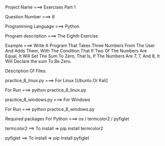 Project Name ===> Exercises Part 1

Question Number ===> 8

Programming Language ===> Python

Program description ===> The Eighth Exercise

Example ===> Write A Program That Takes Three Numbers From The User And Adds Them, With The Condition That If Two Of The Numbers Are Equal, It Will Set The Sum To Zero, That Is, If The Numbers Are 7, 7, And 8, It Will Declare the sum To Be Zero.

Description Of Files:

practice_8_linux.py ===> For Linux [Ubuntu Or Kali]

For Run ===> python practice_8_linux.py

practice_8_windows.py ===> For Windows

For Run ===> python practice_8_windows.py

Required packages For Python ===> os / termcolor2 / pyfiglet

termcolor2 ==> To install => pip install termcolor2

pyfiglet ==> To install => pip install pyfiglet

